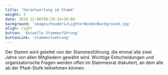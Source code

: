 ```yaml
---
title: 'Verantwortung im Stamm'
weight: 3
date: 2018-12-06T09:29:16+10:00
background: 'images/headers/LighterWoodenBackground.jpg'
align: right
button: 'Aktuelle Stammesführung'
buttonLink: 'stammesfuehrung'
---
```


Der Stamm wird geleitet von der Stammesführung, die einmal alle zwei Jahre von allen Mitgliedern gewählt wird.
Wichtige Entscheidungen und organisatorische Fragen werden offen im Stammesrat diskutiert, an dem alle ab der Pfadi-Stufe teilnehmen können.
